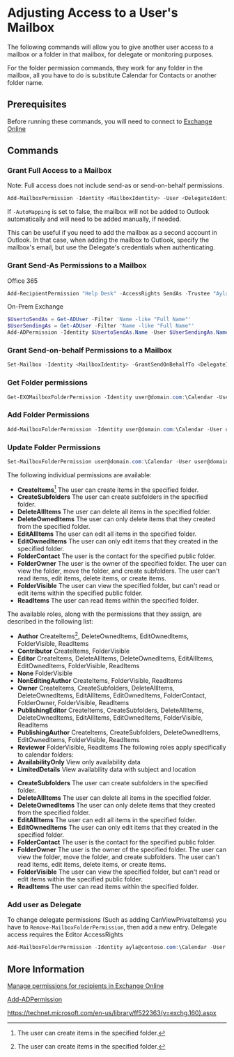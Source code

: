 # Adjusting Access to a User's Mailbox

The following commands will allow you to give another user access to a mailbox or a folder in that mailbox, for delegate or monitoring purposes.

For the folder permission commands, they work for any folder in the mailbox, all you have to do is substitute Calendar for Contacts or another folder name.

## Prerequisites

Before running these commands, you will need to connect to [Exchange Online](../1%20Global/ExchangeOnlineManagement.md)

## Commands

### Grant Full Access to a Mailbox

Note: Full access does not include send-as or send-on-behalf permissions.

```PowerShell
Add-MailboxPermission -Identity <MailboxIdentity> -User <DelegateIdentity> -AccessRights FullAccess [-AutoMapping $false]
```

If `-AutoMapping` is set to false, the mailbox will not be added to Outlook automatically and will need to be added manually, if needed.

This can be useful if you need to add the mailbox as a second account in Outlook. In that case, when adding the mailbox to Outlook, specify the mailbox's email, but use the Delegate's credentials when authenticating.

### Grant Send-As Permissions to a Mailbox

Office 365

```PowerShell
Add-RecipientPermission "Help Desk" -AccessRights SendAs -Trustee "Ayla Kol"
```

On-Prem Exchange

```PowerShell
$UsertoSendAs = Get-ADUser -Filter 'Name -like "Full Name"'
$UserSendingAs = Get-ADUser -Filter 'Name -like "Full Name"'
Add-ADPermission -Identity $UsertoSendAs.Name -User $UserSendingAs.Name -AccessRights ExtendedRight -ExtendedRights "Send As"
```

### Grant Send-on-behalf Permissions to a Mailbox

```PowerShell
Set-Mailbox -Identity <MailboxIdentity> -GrantSendOnBehalfTo <DelegateIdentity>
```

### Get Folder permissions

```PowerShell
Get-EXOMailboxFolderPermission -Identity user@domain.com:\Calendar -User user@domain.org
```

### Add Folder Permissions

```PowerShell
Add-MailboxFolderPermission -Identity user@domain.com:\Calendar -User user@domain.org -AccessRights Author
```

### Update Folder Permissions

```PowerShell
Set-MailboxFolderPermission user@domain.com:\Calendar -User user@domain.com -AccessRights Author
```

The following individual permissions are available:

- **CreateItems**[^CreateItems]   The user can create items in the specified folder.
- **CreateSubfolders**   The user can create subfolders in the specified folder.
- **DeleteAllItems**   The user can delete all items in the specified folder.
- **DeleteOwnedItems**   The user can only delete items that they created from the specified folder.
- **EditAllItems**   The user can edit all items in the specified folder.
- **EditOwnedItems**   The user can only edit items that they created in the specified folder.
- **FolderContact**   The user is the contact for the specified public folder.
- **FolderOwner**   The user is the owner of the specified folder. The user can view the folder, move the folder, and create subfolders. The user can't read items, edit items, delete items, or create items.
- **FolderVisible**   The user can view the specified folder, but can't read or edit items within the specified public folder.
- **ReadItems**   The user can read items within the specified folder.

The available roles, along with the permissions that they assign, are described in the following list:

- **Author**   CreateItems[^CreateItems], DeleteOwnedItems, EditOwnedItems, FolderVisible, ReadItems
- **Contributor**   CreateItems, FolderVisible
- **Editor**   CreateItems, DeleteAllItems, DeleteOwnedItems, EditAllItems, EditOwnedItems, FolderVisible, ReadItems
- **None**   FolderVisible
- **NonEditingAuthor**   CreateItems, FolderVisible, ReadItems
- **Owner**   CreateItems, CreateSubfolders, DeleteAllItems, DeleteOwnedItems, EditAllItems, EditOwnedItems, FolderContact, FolderOwner, FolderVisible, ReadItems
- **PublishingEditor**   CreateItems, CreateSubfolders, DeleteAllItems, DeleteOwnedItems, EditAllItems, EditOwnedItems, FolderVisible, ReadItems
- **PublishingAuthor**   CreateItems, CreateSubfolders, DeleteOwnedItems, EditOwnedItems, FolderVisible, ReadItems
- **Reviewer**   FolderVisible, ReadItems
The following roles apply specifically to calendar folders:
- **AvailabilityOnly**   View only availability data
- **LimitedDetails**   View availability data with subject and location

[^CreateItems]: The user can create items in the specified folder.

- **CreateSubfolders**   The user can create subfolders in the specified folder.
- **DeleteAllItems**   The user can delete all items in the specified folder.
- **DeleteOwnedItems**   The user can only delete items that they created from the specified folder.
- **EditAllItems**   The user can edit all items in the specified folder.
- **EditOwnedItems**   The user can only edit items that they created in the specified folder.
- **FolderContact**   The user is the contact for the specified public folder.
- **FolderOwner**   The user is the owner of the specified folder. The user can view the folder, move the folder, and create subfolders. The user can't read items, edit items, delete items, or create items.
- **FolderVisible**   The user can view the specified folder, but can't read or edit items within the specified public folder.
- **ReadItems**   The user can read items within the specified folder.

### Add user as Delegate

To change delegate permissions (Such as adding CanViewPrivateItems) you have to `Remove-MailboxFolderPermission`, then add a new entry. Delegate access requires the Editor AccessRights

```PowerShell
Add-MailboxFolderPermission -Identity ayla@contoso.com:\Calendar -User laura@contoso.com -AccessRights Editor -SharingPermissionFlags Delegate,CanViewPrivateItems
```

## More Information

[Manage permissions for recipients in Exchange Online](https://learn.microsoft.com/en-us/exchange/recipients-in-exchange-online/manage-permissions-for-recipients)

[Add-ADPermission](https://docs.microsoft.com/en-us/powershell/module/exchange/add-adpermission)

<https://technet.microsoft.com/en-us/library/ff522363(v=exchg.160).aspx>
